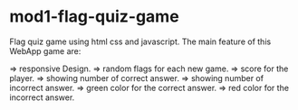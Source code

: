 # mod1-flag-quiz-game

Flag quiz game using html css and javascript.
The main feature of this WebApp game are:

=> responsive Design.
=> random flags for each new game.
=> score for the player.
=> showing number of correct answer.
=> showing number of incorrect answer. 
=> green color for the correct answer.
=> red color for the incorrect answer.
